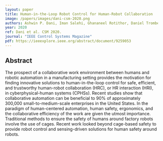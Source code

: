 ```yaml
---
layout: paper
title: Human-in-the-Loop Robot Control for Human-Robot Collaboration
image: /papers/images/dani-csm-2020.png
authors: Ashwin P. Dani, Iman Salehi, Ghananeel Rotithor, Daniel Trombetta, Harish Ravichandar
year: 2020
ref: Dani et al. CSM 2020.
journal: "IEEE Control Systems Magazine"
pdf: https://ieeexplore.ieee.org/abstract/document/9259053
---
```


## Abstract

The prospect of a collaborative work environment between humans and robotic automation in a manufacturing setting provides the motivation for finding innovative solutions to human-in-the-loop control for safe, efficient, and trustworthy human-robot collaboration (HRC), or HR interaction (HRI), in cyberphysical-human systems (CPHSs). Recent studies show that collaborative automation can be beneficial to 90% of approximately 300,000 small-to-medium-scale enterprises in the United States. In the paradigm of human-centered automation, human safety, ergonomics, and the collaborative efficiency of the work are given the utmost importance. Traditional methods to ensure the safety of humans around factory robots involve the use of cages. Recent work looked beyond cage-based safety to provide robot control and sensing-driven solutions for human safety around robots.
